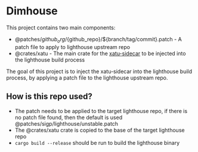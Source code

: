 # Dimhouse

This project contains two main components:

- @patches/${github_org}/${github_repo}/${branch/tag/commit}.patch - A patch file to apply to lighthouse upstream repo
- @crates/xatu - The main crate for the [xatu-sidecar](https://github.com/ethpandaops/xatu-sidecar) to be injected into the lighthouse build process

The goal of this project is to inject the xatu-sidecar into the lighthouse build process, by applying a patch file to the lighthouse upstream repo.

## How is this repo used?

- The patch needs to be applied to the target lighthouse repo, if there is no patch file found, then the default is used @patches/sigp/lighthouse/unstable.patch
- The @crates/xatu crate is copied to the base of the target lighthouse repo
- `cargo build --release` should be run to build the lighthouse binary
